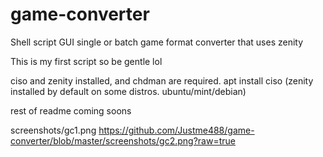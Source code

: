 # game-converter
Shell script GUI single or batch game format converter that uses zenity

This is my first script so be gentle lol

ciso and zenity installed, and chdman are required. apt install ciso (zenity installed by default on some distros. ubuntu/mint/debian)

rest of readme coming soons

screenshots/gc1.png
https://github.com/Justme488/game-converter/blob/master/screenshots/gc2.png?raw=true
